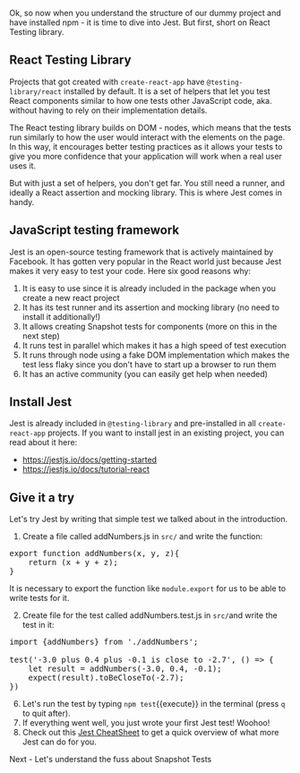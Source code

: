 Ok, so now when you understand the structure of our dummy project and have installed npm - it is time to dive into Jest. But first, short on React Testing library.
 
## React Testing Library

Projects that got created with `create-react-app` have `@testing-library/react` installed by default. It is a set of helpers that let you test React components similar to how one tests other JavaScript code, aka. without having to rely on their implementation details.

The React testing library builds on DOM - nodes, which means that the tests run similarly to how the user would interact with the elements on the page. In this way, it encourages better testing practices as it allows your tests to give you more confidence that your application will work when a real user uses it.

But with just a set of helpers, you don't get far. You still need a runner, and ideally a React assertion and mocking library. This is where Jest comes in handy.

## JavaScript testing framework

Jest is an open-source testing framework that is actively maintained by Facebook. It has gotten very popular in the React world just because Jest makes it very easy to test your code. Here six good reasons why:

1. It is easy to use since it is already included in the package when you create a new react project
2. It has its test runner and its assertion and mocking library (no need to install it additionally!)
3. It allows creating Snapshot tests for components (more on this in the next step)
4. It runs test in parallel which makes it has a high speed of test execution
5. It runs through node using a fake DOM implementation which makes the test less flaky since you don't have to start up a browser to run them
6. It has an active community (you can easily get help when needed)
 
## Install Jest

Jest is already included in `@testing-library` and pre-installed in all `create-react-app` projects. If you want to install jest in an existing project, you can read about it here:

* https://jestjs.io/docs/getting-started
* https://jestjs.io/docs/tutorial-react

## Give it a try

Let's try Jest by writing that simple test we talked about in the introduction.
 
1. Create a file called addNumbers.js in `src/` and write the function:

<pre class="file" data-filename="/root/kataUser/dummy-react-app/src/addNumbers.js" data-target="replace">
export function addNumbers(x, y, z){
    return (x + y + z);
}
</pre>

   It is necessary to export the function like `module.export` for us to be able to write tests for it. 

2. Create file for the test called addNumbers.test.js in `src/`and write the test in it:

<pre class="file" data-filename= "/root/kataUser/dummy-react-app/src/addNumbers.test.js" data-target="replace">
import {addNumbers} from './addNumbers';

test('-3.0 plus 0.4 plus -0.1 is close to -2.7', () => {
    let result = addNumbers(-3.0, 0.4, -0.1);
    expect(result).toBeCloseTo(-2.7);
})
</pre>

6. Let's run the test by typing `npm test`{{execute}} in the terminal (press `q` to quit after).
7. If everything went well, you just wrote your first Jest test! Woohoo!
8. Check out this [Jest CheatSheet](https://devhints.io/jest) to get a quick overview of what more Jest can do for you.

Next - Let's understand the fuss about Snapshot Tests


